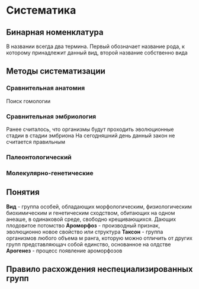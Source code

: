 # Систематика
## Бинарная номенклатура
В названии всегда два термина. Первый обозначает название рода, к которому принадлежит данный вид, второй название собственно вида
##  Методы систематизации
### Сравнительная анатомия
Поиск гомологии
### Сравнительная эмбриология 
Ранее считалось, что организмы будут проходить эволюционные стадии в стадии эмбриона
На сегодняшний день данный закон не считается правильным
### Палеонтологический
### Молекулярно-генетические
## Понятия 
**Вид** - группа особей, обладающих морфологическим, физиологическим биохимическим и генетическим сходством, обитающих на одном анеаше, в одинаковой среде, свободно крещивающихся. Дающих плодовитое потомство 
**Ароморфоз** - производный признак, эволюционно новое свойство или структура
**Таксон** - группа организмов любого объема м ранга, которую можно отличить от других групп представляющач собой единство, основанное на олдстве 
**Арогенез** - процесс появление ароморфозов
## Правило расхождения неспециализированных групп


